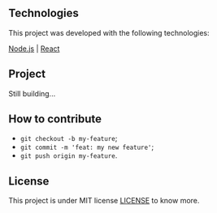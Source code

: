 ## Technologies

This project was developed with the following technologies:

[Node.js](https://nodejs.org/en/) | [React](https://reactjs.org)

## Project

Still building...

## How to contribute

- `git checkout -b my-feature`;
- `git commit -m 'feat: my new feature'`;
- `git push origin my-feature`.

## License

This project is under MIT license [LICENSE](LICENSE.md) to know more.
